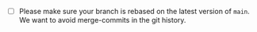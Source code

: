 - [ ] Please make sure your branch is rebased on the latest version of `main`. We want to avoid merge-commits in the git history.
